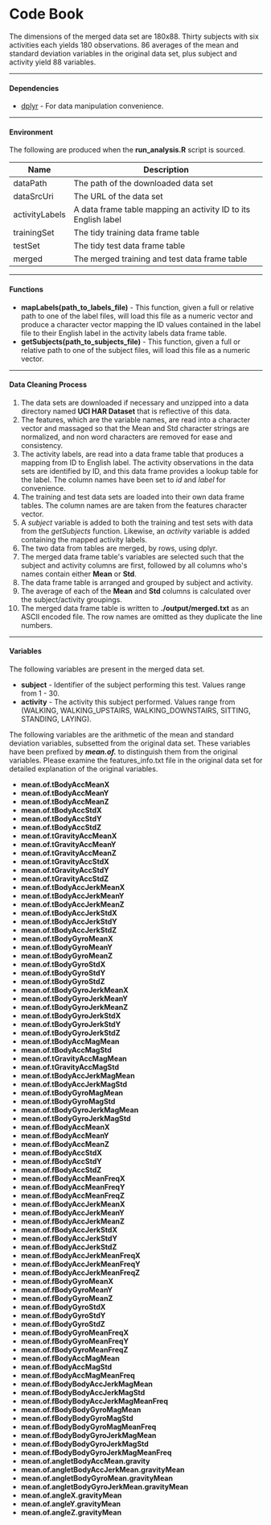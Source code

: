 # Code Book
The dimensions of the merged data set are 180x88.  Thirty subjects with six activities each yields 180 observations.  86 averages of the mean and standard deviation variables in the original data set, plus subject and activity yield 88 variables.

***
#### Dependencies
* [dplyr]("http://cran.rstudio.com/web/packages/dplyr/vignettes/introduction.html") - For data manipulation convenience.

***
#### Environment
The following are produced when the **run_analysis.R** script is sourced.

Name           | Description
-------------- | -----------
dataPath       | The path of the downloaded data set
dataSrcUri     | The URL of the data set
activityLabels | A data frame table mapping an activity ID to its English label
trainingSet    | The tidy training data frame table
testSet        | The tidy test data frame table
merged         | The merged training and test data frame table

***
#### Functions
* **mapLabels(path_to_labels_file)** - This function, given a full or relative path to one of the label files, will load this file as a numeric vector and produce a character vector mapping the ID values contained in the label file to their English label in the activity labels data frame table.
* **getSubjects(path_to_subjects_file)** - This function, given a full or relative path to one of the subject files, will load this file as a numeric vector.

***
#### Data Cleaning Process
1. The data sets are downloaded if necessary and unzipped into a data directory named **UCI HAR Dataset** that is reflective of this data.
1. The features, which are the variable names, are read into a character vector and massaged so that the Mean and Std character strings are normalized, and non word characters are removed for ease and consistency.
1. The activity labels, are read into a data frame table that produces a mapping from ID to English label.  The activity observations in the data sets are identified by ID, and this data frame provides a lookup table for the label.  The column names have been set to _id_ and _label_ for convenience.
1. The training and test data sets are loaded into their own data frame tables.  The column names are are taken from the features character vector.
1. A _subject_ variable is added to both the training and test sets with data from the _getSubjects_ function.  Likewise, an _activity_ variable is added containing the mapped activity labels.
1. The two data from tables are merged, by rows, using dplyr.
1. The merged data frame table's variables are selected such that the subject and activity columns are first, followed by all columns who's names contain either **Mean** or **Std**.
1. The data frame table is arranged and grouped by subject and activity.
1. The average of each of the **Mean** and **Std** columns is calculated over the subject/activity groupings.
1. The merged data frame table is written to **./output/merged.txt** as an ASCII encoded file.  The row names are omitted as they duplicate the line numbers.

***
#### Variables
The following variables are present in the merged data set.

* **subject** - Identifier of the subject performing this test.  Values range from 1 - 30.
* **activity** - The activity this subject performed.  Values range from (WALKING, WALKING_UPSTAIRS, WALKING_DOWNSTAIRS, SITTING, STANDING, LAYING).

The following variables are the arithmetic of the mean and standard deviation variables, subsetted from the original data set.  These variables have been prefixed by **_mean.of._** to distinguish them from the original variables.  Please examine the features_info.txt file in the original data set for detailed explanation of the original variables.

* **mean.of.tBodyAccMeanX**
* **mean.of.tBodyAccMeanY**
* **mean.of.tBodyAccMeanZ**
* **mean.of.tBodyAccStdX**
* **mean.of.tBodyAccStdY**
* **mean.of.tBodyAccStdZ**
* **mean.of.tGravityAccMeanX**
* **mean.of.tGravityAccMeanY**
* **mean.of.tGravityAccMeanZ**
* **mean.of.tGravityAccStdX**
* **mean.of.tGravityAccStdY**
* **mean.of.tGravityAccStdZ**
* **mean.of.tBodyAccJerkMeanX**
* **mean.of.tBodyAccJerkMeanY**
* **mean.of.tBodyAccJerkMeanZ**
* **mean.of.tBodyAccJerkStdX**
* **mean.of.tBodyAccJerkStdY**
* **mean.of.tBodyAccJerkStdZ**
* **mean.of.tBodyGyroMeanX**
* **mean.of.tBodyGyroMeanY**
* **mean.of.tBodyGyroMeanZ**
* **mean.of.tBodyGyroStdX**
* **mean.of.tBodyGyroStdY**
* **mean.of.tBodyGyroStdZ**
* **mean.of.tBodyGyroJerkMeanX**
* **mean.of.tBodyGyroJerkMeanY**
* **mean.of.tBodyGyroJerkMeanZ**
* **mean.of.tBodyGyroJerkStdX**
* **mean.of.tBodyGyroJerkStdY**
* **mean.of.tBodyGyroJerkStdZ**
* **mean.of.tBodyAccMagMean**
* **mean.of.tBodyAccMagStd**
* **mean.of.tGravityAccMagMean**
* **mean.of.tGravityAccMagStd**
* **mean.of.tBodyAccJerkMagMean**
* **mean.of.tBodyAccJerkMagStd**
* **mean.of.tBodyGyroMagMean**
* **mean.of.tBodyGyroMagStd**
* **mean.of.tBodyGyroJerkMagMean**
* **mean.of.tBodyGyroJerkMagStd**
* **mean.of.fBodyAccMeanX**
* **mean.of.fBodyAccMeanY**
* **mean.of.fBodyAccMeanZ**
* **mean.of.fBodyAccStdX**
* **mean.of.fBodyAccStdY**
* **mean.of.fBodyAccStdZ**
* **mean.of.fBodyAccMeanFreqX**
* **mean.of.fBodyAccMeanFreqY**
* **mean.of.fBodyAccMeanFreqZ**
* **mean.of.fBodyAccJerkMeanX**
* **mean.of.fBodyAccJerkMeanY**
* **mean.of.fBodyAccJerkMeanZ**
* **mean.of.fBodyAccJerkStdX**
* **mean.of.fBodyAccJerkStdY**
* **mean.of.fBodyAccJerkStdZ**
* **mean.of.fBodyAccJerkMeanFreqX**
* **mean.of.fBodyAccJerkMeanFreqY**
* **mean.of.fBodyAccJerkMeanFreqZ**
* **mean.of.fBodyGyroMeanX**
* **mean.of.fBodyGyroMeanY**
* **mean.of.fBodyGyroMeanZ**
* **mean.of.fBodyGyroStdX**
* **mean.of.fBodyGyroStdY**
* **mean.of.fBodyGyroStdZ**
* **mean.of.fBodyGyroMeanFreqX**
* **mean.of.fBodyGyroMeanFreqY**
* **mean.of.fBodyGyroMeanFreqZ**
* **mean.of.fBodyAccMagMean**
* **mean.of.fBodyAccMagStd**
* **mean.of.fBodyAccMagMeanFreq**
* **mean.of.fBodyBodyAccJerkMagMean**
* **mean.of.fBodyBodyAccJerkMagStd**
* **mean.of.fBodyBodyAccJerkMagMeanFreq**
* **mean.of.fBodyBodyGyroMagMean**
* **mean.of.fBodyBodyGyroMagStd**
* **mean.of.fBodyBodyGyroMagMeanFreq**
* **mean.of.fBodyBodyGyroJerkMagMean**
* **mean.of.fBodyBodyGyroJerkMagStd**
* **mean.of.fBodyBodyGyroJerkMagMeanFreq**
* **mean.of.angletBodyAccMean.gravity**
* **mean.of.angletBodyAccJerkMean.gravityMean**
* **mean.of.angletBodyGyroMean.gravityMean**
* **mean.of.angletBodyGyroJerkMean.gravityMean**
* **mean.of.angleX.gravityMean**
* **mean.of.angleY.gravityMean**
* **mean.of.angleZ.gravityMean**

